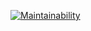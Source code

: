 [![Maintainability](https://api.codeclimate.com/v1/badges/d7d3595f26cdc3c56d74/maintainability)](https://codeclimate.com/github/StudioDotH/downloader/maintainability)